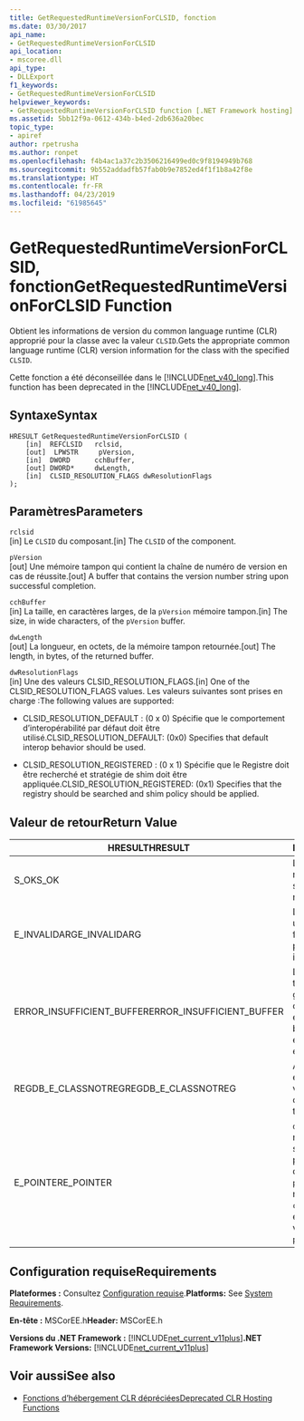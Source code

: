 ```yaml
---
title: GetRequestedRuntimeVersionForCLSID, fonction
ms.date: 03/30/2017
api_name:
- GetRequestedRuntimeVersionForCLSID
api_location:
- mscoree.dll
api_type:
- DLLExport
f1_keywords:
- GetRequestedRuntimeVersionForCLSID
helpviewer_keywords:
- GetRequestedRuntimeVersionForCLSID function [.NET Framework hosting]
ms.assetid: 5bb12f9a-0612-434b-b4ed-2db636a20bec
topic_type:
- apiref
author: rpetrusha
ms.author: ronpet
ms.openlocfilehash: f4b4ac1a37c2b3506216499ed0c9f8194949b768
ms.sourcegitcommit: 9b552addadfb57fab0b9e7852ed4f1f1b8a42f8e
ms.translationtype: HT
ms.contentlocale: fr-FR
ms.lasthandoff: 04/23/2019
ms.locfileid: "61985645"
---
```

# <a name="getrequestedruntimeversionforclsid-function"></a><span data-ttu-id="c7dfc-102">GetRequestedRuntimeVersionForCLSID, fonction</span><span class="sxs-lookup"><span data-stu-id="c7dfc-102">GetRequestedRuntimeVersionForCLSID Function</span></span>
<span data-ttu-id="c7dfc-103">Obtient les informations de version du common language runtime (CLR) approprié pour la classe avec la valeur `CLSID`.</span><span class="sxs-lookup"><span data-stu-id="c7dfc-103">Gets the appropriate common language runtime (CLR) version information for the class with the specified `CLSID`.</span></span>  
  
 <span data-ttu-id="c7dfc-104">Cette fonction a été déconseillée dans le [!INCLUDE[net_v40_long](../../../../includes/net-v40-long-md.md)].</span><span class="sxs-lookup"><span data-stu-id="c7dfc-104">This function has been deprecated in the [!INCLUDE[net_v40_long](../../../../includes/net-v40-long-md.md)].</span></span>  
  
## <a name="syntax"></a><span data-ttu-id="c7dfc-105">Syntaxe</span><span class="sxs-lookup"><span data-stu-id="c7dfc-105">Syntax</span></span>  
  
```  
HRESULT GetRequestedRuntimeVersionForCLSID (  
    [in]  REFCLSID   rclsid,   
    [out]  LPWSTR     pVersion,   
    [in]  DWORD      cchBuffer,   
    [out] DWORD*     dwLength,   
    [in]  CLSID_RESOLUTION_FLAGS dwResolutionFlags  
);  
```  
  
## <a name="parameters"></a><span data-ttu-id="c7dfc-106">Paramètres</span><span class="sxs-lookup"><span data-stu-id="c7dfc-106">Parameters</span></span>  
 `rclsid`  
 <span data-ttu-id="c7dfc-107">[in]  Le `CLSID` du composant.</span><span class="sxs-lookup"><span data-stu-id="c7dfc-107">[in]  The `CLSID` of the component.</span></span>  
  
 `pVersion`  
 <span data-ttu-id="c7dfc-108">[out]  Une mémoire tampon qui contient la chaîne de numéro de version en cas de réussite.</span><span class="sxs-lookup"><span data-stu-id="c7dfc-108">[out]  A buffer that contains the version number string upon successful completion.</span></span>  
  
 `cchBuffer`  
 <span data-ttu-id="c7dfc-109">[in]  La taille, en caractères larges, de la `pVersion` mémoire tampon.</span><span class="sxs-lookup"><span data-stu-id="c7dfc-109">[in]  The size, in wide characters, of the `pVersion` buffer.</span></span>  
  
 `dwLength`  
 <span data-ttu-id="c7dfc-110">[out] La longueur, en octets, de la mémoire tampon retournée.</span><span class="sxs-lookup"><span data-stu-id="c7dfc-110">[out] The length, in bytes, of the returned buffer.</span></span>  
  
 `dwResolutionFlags`  
 <span data-ttu-id="c7dfc-111">[in]  Une des valeurs CLSID_RESOLUTION_FLAGS.</span><span class="sxs-lookup"><span data-stu-id="c7dfc-111">[in]  One of the CLSID_RESOLUTION_FLAGS values.</span></span> <span data-ttu-id="c7dfc-112">Les valeurs suivantes sont prises en charge :</span><span class="sxs-lookup"><span data-stu-id="c7dfc-112">The following values are supported:</span></span>  
  
- <span data-ttu-id="c7dfc-113">CLSID_RESOLUTION_DEFAULT : (0 x 0) Spécifie que le comportement d’interopérabilité par défaut doit être utilisé.</span><span class="sxs-lookup"><span data-stu-id="c7dfc-113">CLSID_RESOLUTION_DEFAULT: (0x0) Specifies that default interop behavior should be used.</span></span>  
  
- <span data-ttu-id="c7dfc-114">CLSID_RESOLUTION_REGISTERED : (0 x 1) Spécifie que le Registre doit être recherché et stratégie de shim doit être appliquée.</span><span class="sxs-lookup"><span data-stu-id="c7dfc-114">CLSID_RESOLUTION_REGISTERED: (0x1) Specifies that the registry should be searched and shim policy should be applied.</span></span>  
  
## <a name="return-value"></a><span data-ttu-id="c7dfc-115">Valeur de retour</span><span class="sxs-lookup"><span data-stu-id="c7dfc-115">Return Value</span></span>  
  
|<span data-ttu-id="c7dfc-116">HRESULT</span><span class="sxs-lookup"><span data-stu-id="c7dfc-116">HRESULT</span></span>|<span data-ttu-id="c7dfc-117">Description</span><span class="sxs-lookup"><span data-stu-id="c7dfc-117">Description</span></span>|  
|-------------|-----------------|  
|<span data-ttu-id="c7dfc-118">S_OK</span><span class="sxs-lookup"><span data-stu-id="c7dfc-118">S_OK</span></span>|<span data-ttu-id="c7dfc-119">La fonction a été retourné avec succès.</span><span class="sxs-lookup"><span data-stu-id="c7dfc-119">The function returned successfully.</span></span>|  
|<span data-ttu-id="c7dfc-120">E_INVALIDARG</span><span class="sxs-lookup"><span data-stu-id="c7dfc-120">E_INVALIDARG</span></span>|<span data-ttu-id="c7dfc-121">L’un des paramètres a un type non valide ou le format.</span><span class="sxs-lookup"><span data-stu-id="c7dfc-121">One of the parameters has an invalid type or format.</span></span>|  
|<span data-ttu-id="c7dfc-122">ERROR_INSUFFICIENT_BUFFER</span><span class="sxs-lookup"><span data-stu-id="c7dfc-122">ERROR_INSUFFICIENT_BUFFER</span></span>|<span data-ttu-id="c7dfc-123">Le `pVersion` mémoire tampon n’est pas assez grand pour contenir la chaîne de version entière.</span><span class="sxs-lookup"><span data-stu-id="c7dfc-123">The `pVersion` buffer is not large enough to hold the entire version string.</span></span>|  
|<span data-ttu-id="c7dfc-124">REGDB_E_CLASSNOTREG</span><span class="sxs-lookup"><span data-stu-id="c7dfc-124">REGDB_E_CLASSNOTREG</span></span>|<span data-ttu-id="c7dfc-125">Aucune classe n’est enregistrée avec la valeur `CLSID`.</span><span class="sxs-lookup"><span data-stu-id="c7dfc-125">There is no class registered with the specified `CLSID`.</span></span>|  
|<span data-ttu-id="c7dfc-126">E_POINTER</span><span class="sxs-lookup"><span data-stu-id="c7dfc-126">E_POINTER</span></span>|<span data-ttu-id="c7dfc-127">`dwLength` a la valeur null, ou `cchBuffer` est suffisamment grande pour contenir la chaîne de version, mais `pVersion` est null.</span><span class="sxs-lookup"><span data-stu-id="c7dfc-127">`dwLength` is null, or `cchBuffer` is large enough to hold the version string, but `pVersion` is null.</span></span>|  
  
## <a name="requirements"></a><span data-ttu-id="c7dfc-128">Configuration requise</span><span class="sxs-lookup"><span data-stu-id="c7dfc-128">Requirements</span></span>  
 <span data-ttu-id="c7dfc-129">**Plateformes :** Consultez [Configuration requise](../../../../docs/framework/get-started/system-requirements.md).</span><span class="sxs-lookup"><span data-stu-id="c7dfc-129">**Platforms:** See [System Requirements](../../../../docs/framework/get-started/system-requirements.md).</span></span>  
  
 <span data-ttu-id="c7dfc-130">**En-tête :** MSCorEE.h</span><span class="sxs-lookup"><span data-stu-id="c7dfc-130">**Header:** MSCorEE.h</span></span>  
  
 <span data-ttu-id="c7dfc-131">**Versions du .NET Framework :** [!INCLUDE[net_current_v11plus](../../../../includes/net-current-v11plus-md.md)]</span><span class="sxs-lookup"><span data-stu-id="c7dfc-131">**.NET Framework Versions:** [!INCLUDE[net_current_v11plus](../../../../includes/net-current-v11plus-md.md)]</span></span>  
  
## <a name="see-also"></a><span data-ttu-id="c7dfc-132">Voir aussi</span><span class="sxs-lookup"><span data-stu-id="c7dfc-132">See also</span></span>

- [<span data-ttu-id="c7dfc-133">Fonctions d’hébergement CLR dépréciées</span><span class="sxs-lookup"><span data-stu-id="c7dfc-133">Deprecated CLR Hosting Functions</span></span>](../../../../docs/framework/unmanaged-api/hosting/deprecated-clr-hosting-functions.md)
